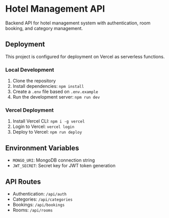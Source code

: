 # Hotel Management API

Backend API for hotel management system with authentication, room booking, and category management.

## Deployment

This project is configured for deployment on Vercel as serverless functions.

### Local Development

1. Clone the repository
2. Install dependencies: `npm install`
3. Create a `.env` file based on `.env.example`
4. Run the development server: `npm run dev`

### Vercel Deployment

1. Install Vercel CLI: `npm i -g vercel`
2. Login to Vercel: `vercel login`
3. Deploy to Vercel: `npm run deploy`

## Environment Variables

- `MONGO_URI`: MongoDB connection string
- `JWT_SECRET`: Secret key for JWT token generation

## API Routes

- Authentication: `/api/auth`
- Categories: `/api/categories`
- Bookings: `/api/bookings`
- Rooms: `/api/rooms`